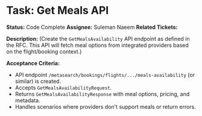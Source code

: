 # Task: Get Meals API

**Status:** Code Complete
**Assignee:** Suleman Naeem
**Related Tickets:** 

**Description:**
(Create the `GetMealsAvailability` API endpoint as defined in the RFC. This API will fetch meal options from integrated providers based on the flight/booking context.)

**Acceptance Criteria:**
- API endpoint `/metasearch/bookings/flights/.../meals-availability` (or similar) is created.
- Accepts `GetMealsAvailabilityRequest`.
- Returns `GetMealsAvailabilityResponse` with meal options, pricing, and metadata.
- Handles scenarios where providers don't support meals or return errors. 